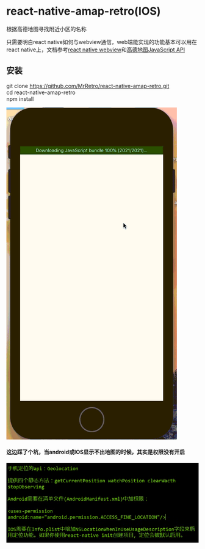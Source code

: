 # react-native-amap-retro(IOS)
根据高德地图寻找附近小区的名称    

只需要明白react native如何与webview通信，web端能实现的功能基本可以用在react native上，文档参考[react native webview](https://reactnative.cn/docs/0.49/webview.html#content)和[高德地图JavaScript API](https://lbs.amap.com/api/javascript-api/summary/)

## 安装

git clone https://github.com/MrRetro/react-native-amap-retro.git    
cd react-native-amap-retro    
npm install    


![Image text](./gif.gif)
    
#### 这边踩了个坑，当android或IOS显示不出地图的时候，其实是权限没有开启
![Image text](./config.png)
